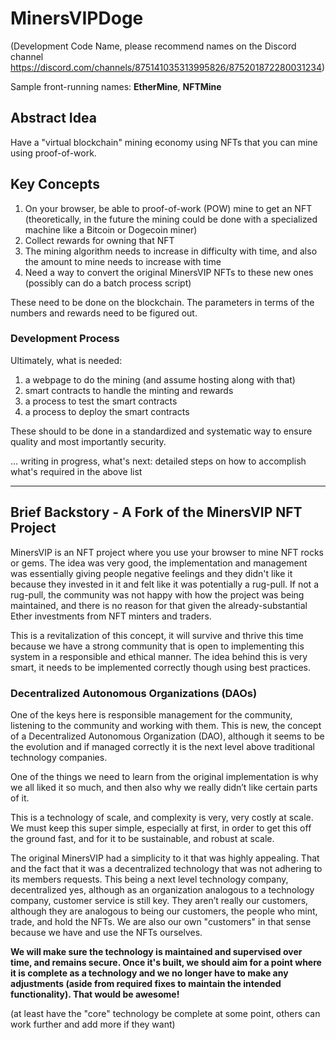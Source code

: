 # MinersVIPDoge 

(Development Code Name, please recommend names on the Discord channel https://discord.com/channels/875141035313995826/875201872280031234)

Sample front-running names: **EtherMine**, **NFTMine**


## Abstract Idea

Have a "virtual blockchain" mining economy using NFTs that you can mine using proof-of-work.


## Key Concepts

1. On your browser, be able to proof-of-work (POW) mine to get an NFT (theoretically, in the future the mining could be done with a specialized machine like a Bitcoin or Dogecoin miner)
2. Collect rewards for owning that NFT
3. The mining algorithm needs to increase in difficulty with time, and also the amount to mine needs to increase with time
4. Need a way to convert the original MinersVIP NFTs to these new ones (possibly can do a batch process script)

These need to be done on the blockchain. The parameters in terms of the numbers and rewards need to be figured out.


### Development Process 


Ultimately, what is needed:

1. a webpage to do the mining (and assume hosting along with that)
2. smart contracts to handle the minting and rewards
3. a process to test the smart contracts
4. a process to deploy the smart contracts

These should to be done in a standardized and systematic way to ensure quality and most importantly security.



... writing in progress, what's next: detailed steps on how to accomplish what's required in the above list


---


## Brief Backstory - A Fork of the MinersVIP NFT Project

MinersVIP is an NFT project where you use your browser to mine NFT rocks or gems. The idea was very good, the implementation and management was essentially giving people negative feelings and they didn't like it because they invested in it and felt like it was potentially a rug-pull. If not a rug-pull, the community was not happy with how the project was being maintained, and there is no reason for that given the already-substantial Ether investments from NFT minters and traders.

This is a revitalization of this concept, it will survive and thrive this time because we have a strong community that is open to implementing this system in a responsible and ethical manner. The idea behind this is very smart, it needs to be implemented correctly though using best practices.

### **Decentralized Autonomous Organizations (DAOs)**

One of the keys here is responsible management for the community, listening to the community and working with them. This is new, the concept of a Decentralized Autonomous Organization (DAO), although it seems to be the evolution and if managed correctly it is the next level above traditional technology companies. 


One of the things we need to learn from the original implementation is why we all liked it so much, and then also why we really didn’t like certain parts of it.

This is a technology of scale, and complexity is very, very costly at scale. We must keep this super simple, especially at first, in order to get this off the ground fast, and for it to be sustainable, and robust at scale.


The original MinersVIP had a simplicity to it that was highly appealing. That and the fact that it was a decentralized technology that was not adhering to its members requests. This being a next level technology company, decentralized yes, although as an organization analogous to a technology company, customer service is still key. They aren’t really our customers, although they are analogous to being our customers, the people who mint, trade, and hold the NFTs. We are also our own "customers" in that sense because we have and use the NFTs ourselves.


**We will make sure the technology is maintained and supervised over time, and remains secure. Once it's built, we should aim for a point where it is complete as a technology and we no longer have to make any adjustments (aside from required fixes to maintain the intended functionality). That would be awesome!**

(at least have the "core" technology be complete at some point, others can work further and add more if they want)
